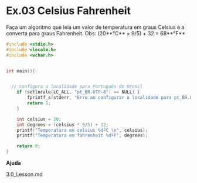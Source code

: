 # Ex.03 Celsius Fahrenheit

Faça um algoritmo que leia um valor de temperatura em graus Celsius e a converta para graus Fahrenheit.
Obs: (20**°C** × 9/5) + 32 = 68**°F**

```c
#include <stdio.h>
#include <locale.h>
#include <wchar.h>


int main(){


  // Configura a localidade para Português do Brasil
    if (setlocale(LC_ALL, "pt_BR.UTF-8") == NULL) {
        fprintf_s(stderr, "Erro ao configurar a localidade para pt_BR.UTF-8\n");
        return 1;
    }

    int celsius = 20;
    int degrees = (celsius * 9/5) + 32;
    printf("Temperatura em celsius %dºC \n", celsius);
    printf("Temperatura em fahrenheit %dºF", degrees);

    return 0;
}
```

**Ajuda**

3.0_Lesson.md
